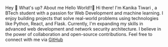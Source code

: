Hey 👋 What's up?
About me
Hello World!!👋 Hi there! I'm Kanika Tiwari , a BTech student with a passion for Web Development and machine learning. I enjoy building projects that solve real-world problems using technologies like Python, React, and Flask. Currently, I'm expanding my skills in advanced web development and network security architecture. I believe in the power of collaboration and open-source contributions. Feel free to connect with me via [GitHub](https://github.com/kanikatiwari0912) 
